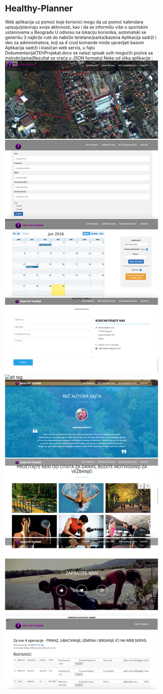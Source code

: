 # Healthy-Planner
Web aplikacija uz pomoć koje korisnici mogu da uz pomoć kalendara upisuju/planiraju svoje aktivnosti, kao i da se informišu više o sportskim ustanovama u Beogradu
U odnosu na lokaciju korisnika, automatski se generišu 3 najbrže rute do nabliže teretane/parka/bazena
Aplikacija sadrži i deo za administratora, koji sa 4 crud komande može upravljati bazom
Aplikacija sadrži i klasičan web servis, u fajlu DokumentacijaITEHProjekat.docx se nalazi spisak svih mogućih poziva sa instrukcijama(Rezultat se vraća u JSON formatu)
Neke od slika aplikacije : 
![alt tag](ProjekatITEH/1.png)
![alt tag](ProjekatITEH/3.png)
![alt tag](ProjekatITEH/4.png)
![alt tag](ProjekatITEH/5.png)
![alt tag](6.png)
![alt tag](7.png)
![alt tag](8.png)
![alt tag](9.png)
![alt tag](ProjekatITEH/2.png)

